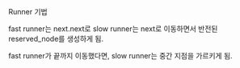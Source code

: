 Runner 기법

fast runner는 next.next로
slow runner는 next로 이동하면서 반전된 reserved_node를 생성하게 됨.

fast runner가 끝까지 이동했다면, slow runner는 중간 지점을 가르키게 됨.
